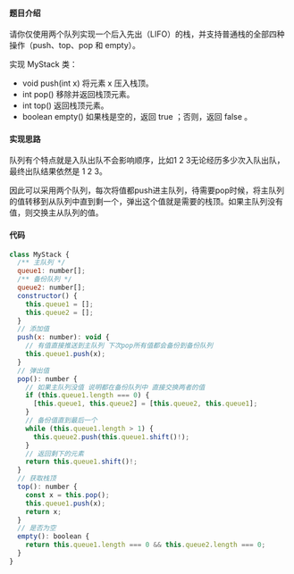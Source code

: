 #### 题目介绍

请你仅使用两个队列实现一个后入先出（LIFO）的栈，并支持普通栈的全部四种操作（push、top、pop 和 empty）。

实现 MyStack 类：

- void push(int x) 将元素 x 压入栈顶。
- int pop() 移除并返回栈顶元素。
- int top() 返回栈顶元素。
- boolean empty() 如果栈是空的，返回 true ；否则，返回 false 。

#### 实现思路

队列有个特点就是入队出队不会影响顺序，比如1 2 3无论经历多少次入队出队，最终出队结果依然是 1 2 3。

因此可以采用两个队列，每次将值都push进主队列，待需要pop时候，将主队列的值转移到从队列中直到剩一个，弹出这个值就是需要的栈顶。如果主队列没有值，则交换主从队列的值。

#### 代码

```javascript
class MyStack {
  /** 主队列 */
  queue1: number[];
  /** 备份队列 */
  queue2: number[];
  constructor() {
    this.queue1 = [];
    this.queue2 = [];
  }
  // 添加值
  push(x: number): void {
    // 有值直接推送到主队列 下次pop所有值都会备份到备份队列
    this.queue1.push(x);
  }
  // 弹出值
  pop(): number {
    // 如果主队列没值 说明都在备份队列中 直接交换两者的值
    if (this.queue1.length === 0) {
      [this.queue1, this.queue2] = [this.queue2, this.queue1];
    }
    // 备份值直到最后一个
    while (this.queue1.length > 1) {
      this.queue2.push(this.queue1.shift()!);
    }
    // 返回剩下的元素
    return this.queue1.shift()!;
  }
  // 获取栈顶
  top(): number {
    const x = this.pop();
    this.queue1.push(x);
    return x;
  }
  // 是否为空
  empty(): boolean {
    return this.queue1.length === 0 && this.queue2.length === 0;
  }
}
```



